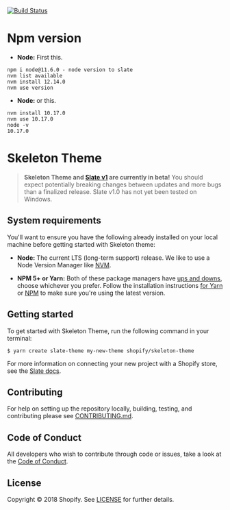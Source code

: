 [![Build Status](https://travis-ci.org/Shopify/skeleton-theme.svg?branch=master)](https://travis-ci.org/Shopify/skeleton-theme)

# Npm version

* **Node:** First this.
```
npm i node@11.6.0 - node version to slate
nvm list available
nvm install 12.14.0
nvm use version
```
* **Node:** or this.
```
nvm install 10.17.0
nvm use 10.17.0
node -v
10.17.0
```
# Skeleton Theme

> **Skeleton Theme and [Slate v1](https://github.com/Shopify/slate) are currently in beta!** You should expect potentially breaking changes between updates and more bugs than a finalized release. Slate v1.0 has not yet been tested on Windows.

## System requirements

You'll want to ensure you have the following already installed on your local machine before getting started with Skeleton theme:

* **Node:** The current LTS (long-term support) release. We like to use a Node Version Manager like [NVM](https://github.com/creationix/nvm).

* **NPM 5+ or Yarn:** Both of these package managers have [ups and downs](https://blog.risingstack.com/yarn-vs-npm-node-js-package-managers/), choose whichever you prefer. Follow the installation instructions [for Yarn](https://yarnpkg.com/en/docs/install) or [NPM](https://www.npmjs.com/get-npm) to make sure you're using the latest version.

## Getting started

To get started with Skeleton Theme, run the following command in your terminal:

```
$ yarn create slate-theme my-new-theme shopify/skeleton-theme
```

For more information on connecting your new project with a Shopify store, see the [Slate docs](https://github.com/Shopify/slate/wiki/3.-Connect-to-your-store).

## Contributing

For help on setting up the repository locally, building, testing, and contributing
please see [CONTRIBUTING.md](https://github.com/Shopify/skeleton-theme/blob/master/CONTRIBUTING.md).

## Code of Conduct

All developers who wish to contribute through code or issues, take a look at the
[Code of Conduct](https://github.com/Shopify/skeleton-theme/blob/master/CODE_OF_CONDUCT.md).

## License

Copyright © 2018 Shopify. See [LICENSE](https://github.com/Shopify/skeleton-theme/blob/master/LICENSE) for further details.
